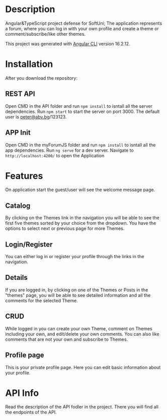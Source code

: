 

# Description
Angular&amp;TypeScript project defense for SoftUni;
The application represents a forum, where you can log in with your own profile and
create a theme or comment/subscribe/like other themes.

This project was generated with [Angular CLI](https://github.com/angular/angular-cli) version 16.2.12.

# Installation
After you download the repository:

## REST API
Open CMD in the API folder and run `npm install` to isntall all the server dependencies.
Run `npm start` to start the server on port 3000.
The default user is peter@abv.bg/123123.

## APP Init
Open CMD in the myForumJS folder and run `npm install` to isntall all the app dependencies.
Run `ng serve` for a dev server. Navigate to `http://localhost:4200/` to open the Application

# Features
On application start the guest/user will see the welcome message page.

## Catalog 
By clicking on the Themes link in the navigation you will be able to see the first five themes sorted by your choice from the dropdown.
You have the options to select next or previous page for more Themes.

## Login/Register
You can either log in or register your profile through the links in the navigation.

## Details
If you are logged in, by clicking on one of the Themes or Posts in the "themes" page, you will be able to see detailed information and all the comments for the selected Theme.

## CRUD
While logged in you can create your own Theme, comment on Themes including your own, and edit/delete your own comments.
You can also like comments that are not your own and subscribe to Themes.

## Profile page
This is your private profile page. Here you can edit basic information about your profile.

# API Info
Read the description of the API fodler in the project.
There you will find all the endpoints of the API.









